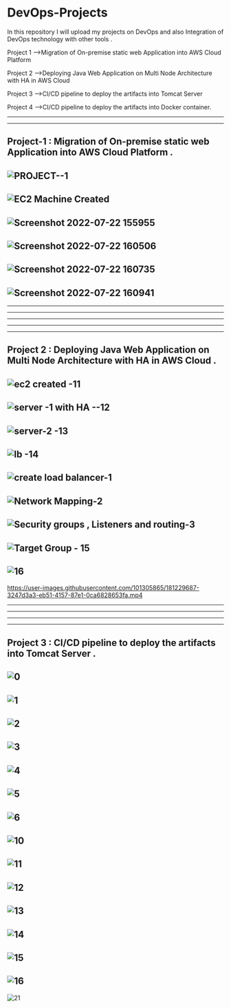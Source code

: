
# DevOps-Projects  
In this repository I will upload my projects on DevOps and also Integration of DevOps technology with other tools .
 
Project 1 -->Migration of On-premise static web Application into AWS
Cloud Platform 

Project 2 -->Deploying Java Web Application on Multi Node Architecture
with HA in AWS Cloud   

Project 3 -->CI/CD pipeline to deploy the artifacts into Tomcat Server 

Project 4 -->CI/CD pipeline to deploy the artifacts into Docker container.
 
-----------------------------------------------------------------------------------------------------
-----------------------------------------------------------------------------------------------------
## Project-1 : Migration of On-premise  static web Application into AWS Cloud Platform . 
![PROJECT--1](https://user-images.githubusercontent.com/101305865/181105244-49a3be62-6d20-4747-9773-f042269a25a2.png) 
---------
![EC2  Machine Created](https://user-images.githubusercontent.com/101305865/181105263-4b1e958d-1aee-439c-a0f3-b5a3ee873a01.png)
 --------
![Screenshot 2022-07-22 155955](https://user-images.githubusercontent.com/101305865/181105305-376bb199-3293-4728-a4f9-c984e7f7cf99.png)
 ---------
![Screenshot 2022-07-22 160506](https://user-images.githubusercontent.com/101305865/181105397-5e952c52-90c2-4130-956d-c9fbe44f5e1c.png) 
----------
![Screenshot 2022-07-22 160735](https://user-images.githubusercontent.com/101305865/181105416-324cbe02-343e-4650-bf24-1d2c340e0d57.png) 
-----------
![Screenshot 2022-07-22 160941](https://user-images.githubusercontent.com/101305865/181105440-60435a8d-fb32-46a8-965d-259924bdd26e.png)
 ------------------------------------------------------------------------------------------------------------------------------------
 ------------------------------------------------------------------------------------------------------------------------------------
 ------------------------------------------------------------------------------------------------------------------------------------
 ------------------------------------------------------------------------------------------------------------------------------------
------------------------------------------------------------------------------------------------------------------------------------
  -----------------------------------------------------------------------------------------------------------------------------------  
   
  ## Project 2 : Deploying Java Web Application on Multi Node Architecture with HA in AWS Cloud .
![ec2 created -11](https://user-images.githubusercontent.com/101305865/181226556-43d5bc45-0416-4e8d-894f-c8ab6b6c4cdf.png)
---------------
![server -1 with HA --12](https://user-images.githubusercontent.com/101305865/181226741-bb8fd14f-68c1-4b68-ab9c-b36664c9232b.png)
-------------- 
![server-2 -13](https://user-images.githubusercontent.com/101305865/181226920-b0321c58-76f4-41d4-9319-c79b85b3c392.png) 
 -------------
![lb -14](https://user-images.githubusercontent.com/101305865/181228095-9ce15fed-2057-49cd-a248-5a54f60cfdbb.png)
-------------- 
![create load balancer-1](https://user-images.githubusercontent.com/101305865/181228284-b6e4f183-4846-4956-bf31-18aab3d1be82.png)
-------------
![Network Mapping-2](https://user-images.githubusercontent.com/101305865/181228570-3a7e20e7-b28a-40ed-8de1-86a151cfb2c0.png)
 -----------
![Security groups , Listeners and routing-3](https://user-images.githubusercontent.com/101305865/181228667-68674999-8bac-4171-8469-aeb573fc05b7.png)
------------
![Target Group - 15](https://user-images.githubusercontent.com/101305865/181230141-fc160e93-e8c8-4908-99c1-1827b75328f5.png)
------------
![16](https://user-images.githubusercontent.com/101305865/181230404-639c6a70-3574-4bc6-8237-9e601c5dff6b.png)
------------
https://user-images.githubusercontent.com/101305865/181229687-3247d3a3-eb51-4157-87e1-0ca6828653fa.mp4

--------------------------------------------------------------------------------------------------------------------------
--------------------------------------------------------------------------------------------------------------------------
---------------------------------------------------------------------------------------------------------- --------------
---------------------------------------------------------------------------------------------------------------------------------
 ## Project 3 : CI/CD pipeline to deploy the artifacts into Tomcat Server . 
![0](https://user-images.githubusercontent.com/101305865/181917140-18e12b5a-08aa-4008-b79e-d5c6b7f1cb05.png)
---------------------
![1](https://user-images.githubusercontent.com/101305865/181917200-216953f7-bdb3-4c34-bdf2-1f885c607521.png)
 --------------------------------------------
![2](https://user-images.githubusercontent.com/101305865/181917210-c20530f8-d1fa-4261-b5f6-1e2cec4a8098.png)
--------------------------------------------
![3](https://user-images.githubusercontent.com/101305865/181917234-a75e1ef8-cfa5-4245-a00a-7916952f9443.png)
---------------------------------
![4](https://user-images.githubusercontent.com/101305865/181917242-d4287d33-641d-428b-881a-2b2be0f112e1.png)
------------------------
![5](https://user-images.githubusercontent.com/101305865/181917289-15177b39-f24b-44ab-968f-2292b2ad73e1.png)
------------------------------------
![6](https://user-images.githubusercontent.com/101305865/181917303-a6699dab-2d2c-40d0-9d7a-2960af602ae1.png)
-----------------------  
![10](https://user-images.githubusercontent.com/101305865/181917322-f04c7c9b-76ff-4610-8f95-9b634b2b2da8.png)
---------------
![11](https://user-images.githubusercontent.com/101305865/181917340-dbae15e4-fc58-403d-a7fb-5c48ae60990c.png)
-------------------
![12](https://user-images.githubusercontent.com/101305865/181917362-8a7b315e-bf09-43e1-abf3-1148ebb38edc.png)
 -------------------------
![13](https://user-images.githubusercontent.com/101305865/181917385-088bc60f-2a28-487d-aecc-0e96409dadd3.png)
------------------------
![14](https://user-images.githubusercontent.com/101305865/181917397-12db4478-70cd-4da9-ab55-084f083ed379.png)
 -----------------
![15](https://user-images.githubusercontent.com/101305865/181917416-3a8b9074-a0d4-49e0-8d57-c76ad745e4a6.png)
--------------
![16](https://user-images.githubusercontent.com/101305865/181917438-6f64f012-cce2-4399-8765-07da26386c6e.png)
--------------
![21](https://user-images.githubusercontent.com/101305865/181917448-f99e7ac8-53f7-46bb-b6c8-c5401642c34c.png)
    
    
